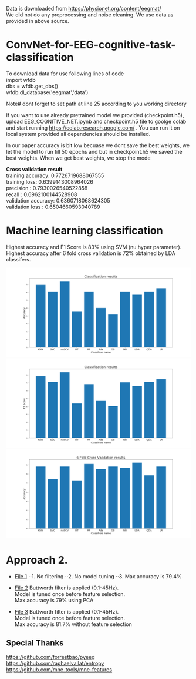 Data is downloaded from https://physionet.org/content/eegmat/  
We did not do any preprocessing and noise cleaning. We use data as provided in above source.


# ConvNet-for-EEG-cognitive-task-classification


To download data for use following lines of code  
import wfdb  
dbs = wfdb.get_dbs()  
wfdb.dl_database('eegmat','data')  

Note# dont forget to set path at line 25 according to you working directory

If you want to use already pretrained model we provided (checkpoint.h5), upload EEG_COGNITIVE_NET.ipynb and checkpoint.h5 file to goolge colab and start running https://colab.research.google.com/ . You can run it on local system provided all dependencies should be installed.  

In our paper accuracy is bit low becuase we dont save the best weights, we let the model to run till 50 epochs and but in checkpoint.h5 we saved the best weights. When we get best weights, we stop the mode

**Cross validation result**  
training accuracy:  0.7726719688067555  
training loss:  0.6399143008964026  
precision : 0.7930026540522858  
recall : 0.6962100144528908  
validation accuracy:  0.6360718068624305  
validation loss : 0.6504660593040789  

# Machine learning classification
Highest accuracy and F1 Score is 83% using SVM (nu hyper parameter).  
Highest accuracy after 6 fold cross validation is 72% obtained by LDA classifers.    

![](ml-result/accuracy.png)
![](ml-result/f1-score.png) 
![](ml-result/cross_val.png) 

# Approach 2. 

* [File 1](https://github.com/talhaanwarch/EEG_mental_task/blob/master/Feature_Selection_Approach_2.ipynb)
⋅⋅1. No filtering
⋅⋅2. No model tuning
⋅⋅3. Max accuracy is 79.4%

* [File 2](https://github.com/talhaanwarch/EEG_mental_task/blob/master/Feature_select_app_2_butterworth_tuned.ipynb)
Buttworth filter is applied (0.1-45Hz).  
Model is tuned once before feature selection.  
Max accuracy is 79% using PCA

* [File 3](https://github.com/talhaanwarch/EEG_mental_task/blob/master/Feature_select_app_2_butterworth_30_tuned.ipynb)
Buttworth filter is applied (0.1-45Hz).  
Model is tuned once before feature selection.  
Max accuracy is 81.7% without feature selection



## Special Thanks  
https://github.com/forrestbao/pyeeg   
https://github.com/raphaelvallat/entropy   
https://github.com/mne-tools/mne-features   

